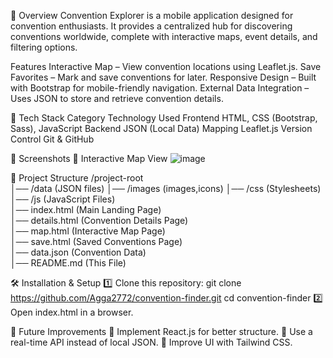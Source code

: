 📝 Overview
Convention Explorer is a mobile application designed for convention enthusiasts. It provides a centralized hub for discovering conventions worldwide, complete with interactive maps, event details, and filtering options.

Features
Interactive Map – View convention locations using Leaflet.js.
Save Favorites – Mark and save conventions for later.
Responsive Design – Built with Bootstrap for mobile-friendly navigation.
External Data Integration – Uses JSON to store and retrieve convention details.

🔧 Tech Stack
Category	Technology Used
Frontend	HTML, CSS (Bootstrap, Sass), JavaScript
Backend	JSON (Local Data)
Mapping	Leaflet.js
Version Control	Git & GitHub

📸 Screenshots
📍 Interactive Map View
![image](https://github.com/user-attachments/assets/bda95b82-0f41-42c0-8be3-5ebc7825a3d8)

📂 Project Structure
/project-root  
│── /data (JSON files) 
│── /images (images,icons) 
│── /css (Stylesheets)  
│── /js (JavaScript Files)  
│── index.html (Main Landing Page)  
│── details.html (Convention Details Page)  
│── map.html (Interactive Map Page)  
│── save.html (Saved Conventions Page)  
│── data.json (Convention Data)  
│── README.md (This File)  

🛠️ Installation & Setup
1️⃣ Clone this repository:
git clone https://github.com/Agga2772/convention-finder.git
cd convention-finder
2️⃣ Open index.html in a browser.

📌 Future Improvements
🔹 Implement React.js for better structure.
🔹 Use a real-time API instead of local JSON.
🔹 Improve UI with Tailwind CSS.




